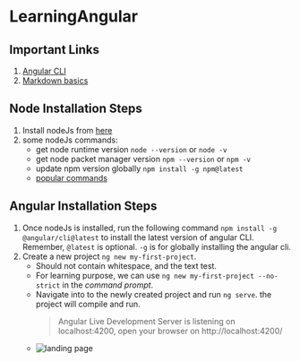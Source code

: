 # LearningAngular

## Important Links

1. [Angular CLI](https://github.com/angular/angular-cli)
2. [Markdown basics](https://www.markdownguide.org/basic-syntax/)

## Node Installation Steps

1. Install nodeJs from [here](https://nodejs.org/en/download)
2. some nodeJs commands:
   - get node runtime version `node --version` or `node -v`
   - get node packet manager version `npm --version` or `npm -v`
   - update npm version globally `npm install -g npm@latest`
   - [popular commands](https://www.javatpoint.com/nodejs-command-line-options)

## Angular Installation Steps

1. Once nodeJs is installed, run the following command `npm install -g @angular/cli@latest` to install the latest version of angular CLI. Remember, `@latest` is optional. `-g` is for globally installing the angular cli.
2. Create a new project `ng new my-first-project`.
   - Should not contain whitespace, and the text test.
   - For learning purpose, we can use `ng new my-first-project --no-strict` in the _command prompt_.
   - Navigate into to the newly created project and run `ng serve`. the project will compile and run.
     > Angular Live Development Server is listening on localhost:4200, open your browser on http://localhost:4200/
   - ![landing page](../images/1.PNG)

